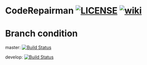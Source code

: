 # CodeRepairman [![LICENSE](https://img.shields.io/github/license/SuperSystemStudio/CodeRepairwoman.svg)](https://github.com/SuperSystemStudio/CodeRepairwoman/blob/master/LICENSE) [![wiki](https://img.shields.io/badge/about-wiki-blue.svg)](https://supersystemstudio.github.io/CodeRepairwomanwiki)
# Branch condition
master: [![Build Status](https://travis-ci.com/SuperSystemStudio/CodeRepairwoman.svg?branch=master)](https://travis-ci.com/SuperSystemStudio/CodeRepairwoman)

develop: [![Build Status](https://travis-ci.com/SuperSystemStudio/CodeRepairwoman.svg?branch=develop)](https://travis-ci.com/SuperSystemStudio/CodeRepairwoman)
